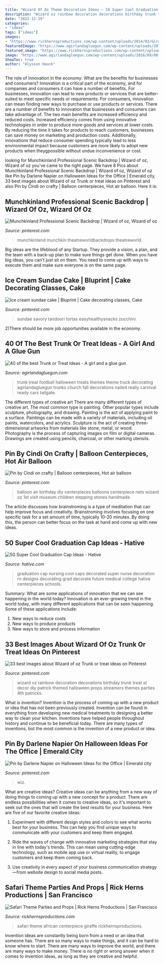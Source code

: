 ```yaml
---
title: "Wizard Of Oz Theme Decoration Ideas ~ 50 Super Cool Graduation Cap Ideas"
description: "Wizard oz rainbow decoration decorations birthday trunk treat st decor diy patrick themed halloween props streamers themes parties 4th patricks"
date: "2022-12-19"
categories:
- "ideas"
tags: ["ideas"]
images:
- "https://www.rickhernsproductions.com/wp-content/uploads/2014/03/Giraffe-Centerpiece.jpg"
featuredImage: "https://www.agirlandagluegun.com/wp-content/uploads/2016/09/08ff0bad708a7a8fadeb95eeaa7ca874.jpg"
featured_image: "https://www.rickhernsproductions.com/wp-content/uploads/2014/03/Giraffe-Centerpiece.jpg"
image: "https://www.agirlandagluegun.com/wp-content/uploads/2016/09/08ff0bad708a7a8fadeb95eeaa7ca874.jpg"
ShowToc: true
author: "Alysson Hauck"
---
```



The role of innovation in the economy: What are the benefits for businesses and consumers?
Innovation is a critical part of the economy, and for companies and consumers it can have a number of benefits. For businesses, innovation can lead to new products or services that are better-suited to meet specific needs or requirements. For consumers, innovation can mean finding new ways to purchase or use products or services.
There are a number of benefits to innovation that businesses and consumers can take advantage of. The two main benefits are increased efficiency and reduced costs. Increased efficiency comes from using innovative technologies in order to produce more goods and services at lower costs. By reducing the time it takes for products to reach customers, businesses can save money on marketing and production costs. Additionally, innovations that reduce consumer spending typically lead to less environmental impact because customers are more likely to adopt new products when theygpossible without undue inconvenience or cost.

	

		
looking for Munchkinland Professional Scenic Backdrop | Wizard of oz, Wizard of oz you've came to the right page. We have 8 Pics about Munchkinland Professional Scenic Backdrop | Wizard of oz, Wizard of oz like Pin by Darlene Napier on Halloween Ideas for the Office | Emerald city, 33 best images about Wizard of oz Trunk or treat ideas on Pinterest and also Pin by Cindi on crafty | Balloon centerpieces, Hot air balloon. Here it is:
		
    
## Munchkinland Professional Scenic Backdrop | Wizard Of Oz, Wizard Of Oz

<img loading=lazy src="https://i.pinimg.com/736x/3d/e8/a2/3de8a282643da85e37d1d4159c1c015a--backdrops-scenic.jpg" onerror="this.onerror=null;this.src='https://tse1.mm.bing.net/th?id=OIP.aqSahj1V4uDIeTM5jRU3YwHaDt&amp;pid=15.1';" alt="Munchkinland Professional Scenic Backdrop | Wizard of oz, Wizard of oz">

_Source: pinterest.com_

>munchkinland munchkin theatreworldbackdrops theatreworld. 

	

Big ideas are the lifeblood of any Startup. They provide a vision, a plan, and the team with a back-up plan to make sure things get done. When you have big ideas, you can't just sit on them. You need to come up with ways to execute them and make sure everyone is on the same page.

    
## Ice Cream Sundae Cake | Bluprint | Cake Decorating Classes, Cake

<img loading=lazy src="https://i.pinimg.com/736x/73/43/cf/7343cfe8d4c148715b0bd633ac42f0d2.jpg" onerror="this.onerror=null;this.src='https://tse4.mm.bing.net/th?id=OIP.JuGtISqiflY_6yIGOqtXDQHaJ3&amp;pid=15.1';" alt="Ice cream sundae cake | Bluprint | Cake decorating classes, Cake">

_Source: pinterest.com_

>sundae savory tandoori tortas easyhealthysnacks zucchini. 

	

2)There should be more job opportunities available in the economy. 

    
## 40 Of The Best Trunk Or Treat Ideas - A Girl And A Glue Gun

<img loading=lazy src="https://www.agirlandagluegun.com/wp-content/uploads/2016/09/08ff0bad708a7a8fadeb95eeaa7ca874.jpg" onerror="this.onerror=null;this.src='https://tse4.mm.bing.net/th?id=OIP.lomXm6DEMqbqf04M2Xx00AHaHa&amp;pid=15.1';" alt="40 of the best Trunk or Treat Ideas - A girl and a glue gun">

_Source: agirlandagluegun.com_

>trunk treat football halloween treats themes theme truck decorating agirlandagluegun trunks church fall decorations nailed really carnival ready cars tailgate. 

	

The different types of creative art
There are many different types of creative art. The most common type is painting. Other popular types include sculpture, photography, and drawing.
Painting is the act of applying paint to a surface. Paintings can be made with a variety of materials, including oil paints, watercolors, and acrylics. Sculpture is the act of creating three-dimensional artworks from materials like stone, metal, or wood. Photography is the process of capturing images on film or digital cameras. Drawings are created using pencils, charcoal, or other marking utensils.

    
## Pin By Cindi On Crafty | Balloon Centerpieces, Hot Air Balloon

<img loading=lazy src="https://i.pinimg.com/736x/03/a3/22/03a3223634f169e5883cc35b384a988f--balloon-party-balloon-ideas.jpg" onerror="this.onerror=null;this.src='https://tse2.mm.bing.net/th?id=OIP.pgX2As-BiQzYibKgzeFc5AHaJ7&amp;pid=15.1';" alt="Pin by Cindi on crafty | Balloon centerpieces, Hot air balloon">

_Source: pinterest.com_

>balloon air birthday diy centerpieces balloons centerpiece nets wizard oz 1st visit museum children stepping stones handmade. 

	

The article discusses how brainstroming is a type of meditation that can help improve focus and creativity. Brainstroming involves focusing on one specific task for a set amount of time, typically 10-20 minutes. By doing this, the person can better focus on the task at hand and come up with new ideas.

    
## 50 Super Cool Graduation Cap Ideas - Hative

<img loading=lazy src="https://hative.com/wp-content/uploads/2016/04/graduation-caps/23-super-cool-graduation-cap-ideas.jpg" onerror="this.onerror=null;this.src='https://tse4.mm.bing.net/th?id=OIP.-1jpx8tE1K5tl1JOmy5_OgHaNL&amp;pid=15.1';" alt="50 Super Cool Graduation Cap Ideas - Hative">

_Source: hative.com_

>graduation cap nursing cool caps decorated super nurse decoration rn designs decorating grad decorate future medical college hative centerpieces schools. 

	

Summary: What are some applications of innovation that we can see happening in the world today?
Innovation is an ever-growing trend in the world today, with many different applications that can be seen happening. Some of these applications include: 
1. New ways to reduce costs 
2. New ways to produce products 
3. New ways to store and process information 

    
## 33 Best Images About Wizard Of Oz Trunk Or Treat Ideas On Pinterest

<img loading=lazy src="https://s-media-cache-ak0.pinimg.com/736x/92/bc/3a/92bc3a34398ef706c65e63aa7d8f7d53--wizard-of-oz-themed-party-wizard-of-oz-diy.jpg" onerror="this.onerror=null;this.src='https://tse4.mm.bing.net/th?id=OIP.S0i1FYk9NIrpZSerXRncWQHaLG&amp;pid=15.1';" alt="33 best images about Wizard of oz Trunk or treat ideas on Pinterest">

_Source: pinterest.com_

>wizard oz rainbow decoration decorations birthday trunk treat st decor diy patrick themed halloween props streamers themes parties 4th patricks. 

	

What is invention?
Invention is the process of coming up with a new product or idea that has not been previously created. Invention can be found in everything from developing new medical treatments to designing a better way to clean your kitchen. Inventions have helped people throughout history and continue to be beneficial today. There are many types of inventions, but the most common is the invention of a new product or idea.

    
## Pin By Darlene Napier On Halloween Ideas For The Office | Emerald City

<img loading=lazy src="https://i.pinimg.com/originals/7c/3b/bc/7c3bbcdb9b581a7557a896e921ea973d.jpg" onerror="this.onerror=null;this.src='https://tse1.mm.bing.net/th?id=OIP.polIjcNb5MSOQ23rI5KuNAHaLL&amp;pid=15.1';" alt="Pin by Darlene Napier on Halloween Ideas for the Office | Emerald city">

_Source: pinterest.com_

>wiz. 

	

What are creative ideas?
Creative ideas can be anything from a new way of doing things to coming up with a new concept for a product. There are endless possibilities when it comes to creative ideas, so it's important to seek out the ones that will create the best results for your business. Here are five of our favorite creative ideas: 
1. Experiment with different design styles and colors to see what works best for your business. This can help you find unique ways to communicate with your customers and keep them engaged.

2. Ride the waves of change with innovative marketing strategies that stay in line with today's trends. This can mean using cutting-edge technology, such as mobile app use or virtual reality, to engage customers and keep them coming back. 

3. Use creativity in every aspect of your business communication strategy—from website design to social media posts.

    
## Safari Theme Parties And Props | Rick Herns Productions | San Francisco

<img loading=lazy src="https://www.rickhernsproductions.com/wp-content/uploads/2014/03/Giraffe-Centerpiece.jpg" onerror="this.onerror=null;this.src='https://tse2.mm.bing.net/th?id=OIP.YzwwKDvaIsbnowJmlrbU2gHaJ4&amp;pid=15.1';" alt="Safari Theme Parties and Props | Rick Herns Productions | San Francisco">

_Source: rickhernsproductions.com_

>safari theme african centerpiece giraffe rickhernsproductions. 

	

Invention ideas are constantly being born from a need or an idea that someone has. There are so many ways to make things, and it can be hard to know where to start. There are many ways to improve the world, and there are many ways to make money. There is no right or wrong answer when it comes to invention ideas, as long as they are creative and helpful.

